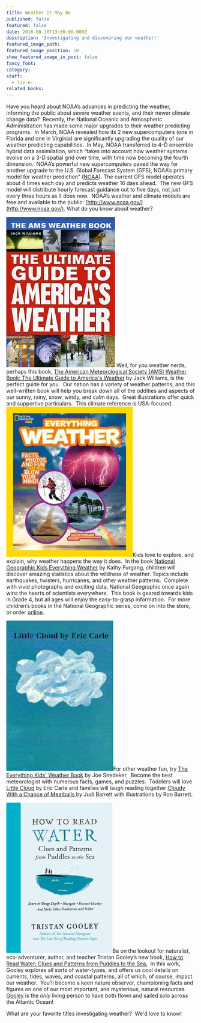 ```yaml
---
title: Weather It May Be
published: false
featured: false
date: 2016-08-16T13:00:00.000Z
description: 'Investigating and discovering our weather!'
featured_image_path:
featured_image_position: 50
show_featured_image_in_post: false
fancy_font:
category:
staff:
  - liz-e-
related_books:
---
```



Have you heard about NOAA’s advances in predicting the weather, informing the public about severe weather events, and their newer climate change data?&nbsp; Recently, the National Oceanic and Atmospheric Administration has made some major upgrades to their weather predicting programs.&nbsp; In March, NOAA revealed how its 2 new supercomputers (one in Florida and one in Virginia) are significantly upgrading the quality of our weather predicting capabilities.&nbsp; In May, NOAA transferred to 4-D ensemble hybrid data assimilation, which “takes into account how weather systems evolve on a 3-D spatial grid over time, with time now becoming the fourth dimension.&nbsp; NOAA’s powerful new supercomputers paved the way for another upgrade to the U.S. Global Forecast System (GFS), NOAA’s primary model for weather prediction” ([NOAA](http://www.noaa.gov/noaa%E2%80%99s-premier-forecast-model-goes-four-dimensional)). The current GFS model operates about 4 times each day and predicts weather 16 days ahead.&nbsp; The new GFS model will distribute hourly forecast guidance out to five days, not just every three hours as it does now.&nbsp; NOAA’s weather and climate models are free and available to the public: [http://www.noaa.gov/](http://www.noaa.gov/). What do you know about weather?&nbsp;

[![](/uploads/versions/ugtamericas-weather---x----290-400x---.jpg)](http://www.brooklinebooksmith-shop.com/book/9780226898988) Well, for you weather nerds, perhaps this book, [The American Meteorological Society (AMS) Weather Book: The Ultimate Guide to America's Weather](http://www.brooklinebooksmith-shop.com/book/9780226898988) by Jack Williams, is the perfect guide for you.&nbsp; Our nation has a variety of weather patterns, and this well-written book will help you break down all of the oddities and aspects of our sunny, rainy, snow, windy, and calm days.&nbsp; Great illustrations offer quick and supportive particulars.&nbsp; This climate reference is USA-focused.&nbsp; [![](/uploads/versions/ngweatherkids---x----337-400x---.jpg)](http://www.brooklinebooksmith-shop.com/book/9781426310584)Kids love to explore, and explain, why weather happens the way it does.&nbsp; In the book [<u>National Geographic Kids Everything Weather</u>](http://www.brooklinebooksmith-shop.com/book/9781426310584) by Kathy Furgang, children will discover amazing statistics about the wildness of weather. Topics include earthquakes, twisters, hurricanes, and other weather patterns.&nbsp; Complete with vivid photographs and exciting data, National Geographic once again wins the hearts of scientists everywhere.&nbsp; This book is geared towards kids in Grade 4, but all ages will enjoy the easy-to-grasp information.&nbsp; For more children’s books in the National Geographic series, come on into the store, or order [online](http://www.brooklinebooksmith-shop.com/search/site/National%2520Geographic%2520Kids).

[![](/uploads/versions/littlecloud---x----285-400x---.jpg)](http://www.brooklinebooksmith-shop.com/book/9780399231919)For other weather fun, try [<u>The Everything Kids' Weather Book</u>](http://www.brooklinebooksmith-shop.com/book/9781440550362) by Joe Snedeker.&nbsp; Become the best meteorologist with numerous facts, games, and puzzles.&nbsp; Toddlers will love [<u>Little Cloud</u>](http://www.brooklinebooksmith-shop.com/book/9780399231919) by Eric Carle and families will laugh reading together <u><a href="http://www.brooklinebooksmith-shop.com/book/9780689707490">Cloudy With a Chance of Meatballs</a> </u>by Judi Barrett with illustrations by Ron Barrett.

[![](/uploads/versions/htreadwater---x----283-400x---.jpg)](http://www.brooklinebooksmith-shop.com/book/9781615193585)Be on the lookout for naturalist, eco-adventurer, author, and teacher Tristan Gooley’s new book, <u><a href="http://www.brooklinebooksmith-shop.com/book/9781615193585">How to Read Water: Clues and Patterns from Puddles to the Sea</a>.</u>&nbsp; In this work, Gooley explores all sorts of water-types, and offers us cool details on currents, tides, waves, and coastal patterns, all of which, of course, impact our weather.&nbsp; You’ll become a keen nature observer, championing facts and figures on one of our most important, and mysterious, natural resources.&nbsp; [Gooley](http://www.naturalnavigator.com/the-natural-navigator-in-the-media) is the *only* living person to have both flown and sailed solo across the Atlantic Ocean!

What are your favorite titles investigating weather?&nbsp; We'd love to know!